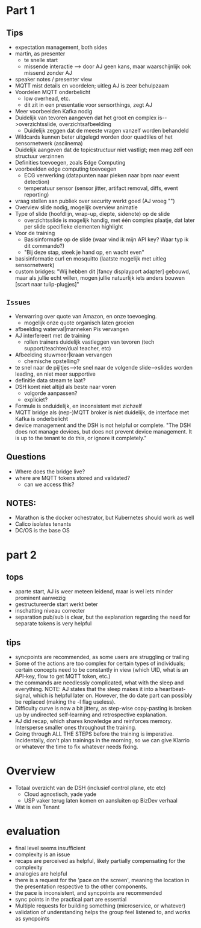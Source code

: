 # Part 1
## Tips
* expectation management, both sides
* martin, as presenter
    - te snelle start
    - missende interactie --> door AJ geen kans, maar waarschijnlijk ook missend zonder AJ
* speaker notes / presenter view
* MQTT mist details en voordelen; uitleg AJ is zeer behulpzaam
* Voordelen MQTT onderbelicht
    - low overhead, etc.
    - dit zit in een presentatie voor sensorthings, zegt AJ
* Meer voorbeelden Kafka nodig
* Duidelijk van tevoren aangeven dat het groot en complex is-->overzichtsslide, overzichtsafbeelding
    - Duidelijk zeggen dat de meeste vragen vanzelf worden behandeld
* Wildcards kunnen beter uitgelegd worden door quadtiles of het sensornetwerk (asciinema)
* Duidelijk aangeven dat de topicstructuur niet vastligt; men mag zelf een structuur verzinnen
* Definities toevoegen, zoals Edge Computing
* voorbeelden edge computing toevoegen
    - ECG verwerking (datapunten naar pieken naar bpm naar event detection)
    - temperatuur sensor (sensor jitter, artifact removal, diffs, event reporting)
* vraag stellen aan publiek over security werkt goed (AJ vroeg "")
* Overview slide nodig, mogelijk overview animatie
* Type of slide (hoofdlijn, wrap-up, diepte, sidenote) op de slide
    - overzichtsslide is mogelijk handig, met één complex plaatje, dat later per slide specifieke elementen highlight
* Voor de training
    - Basisinformatie op de slide (waar vind ik mijn API key? Waar typ ik dit commando?)
    - "Bij deze stap, steek je hand op, en wacht even"
* basisinformatie curl en mosquitto (laatste mogelijk met uitleg sensornetwerk)
* custom bridges: "Wij hebben dit [fancy displayport adapter] gebouwd, maar als jullie echt willen, mogen jullie natuurlijk iets anders bouwen [scart naar tulip-plugjes]"

## `Issues`
* Verwarring over quote van Amazon, en onze toevoeging. 
    - mogelijk onze quote organisch laten groeien
* afbeelding waterval|manneken Pis vervangen
* AJ interfereert met de training
    - rollen trainers duidelijk vastleggen van tevoren (tech support/teachter/dual teacher, etc)
* Afbeelding stuwmeer|kraan vervangen
    - chemische opstelling?
* te snel naar de pijltjes-->te snel naar de volgende slide-->slides worden leading, en niet meer supportive
* definitie data stream te laat?
* DSH komt niet altijd als beste naar voren
    - volgorde aanpassen?
    - expliciet?
* Formule is onduidelijk, en inconsistent met zichzelf
* MQTT bridge als (nep-)MQTT broker is niet duidelijk, de interface met Kafka is onderbelicht
* device management and the DSH is not helpful or complete. "The DSH does not manage devices, but does not prevent device management. It is up to the tenant to do this, or ignore it completely."

## Questions
* Where does the bridge live?
* where are MQTT tokens stored and validated?
    - can we access this?

## NOTES:
* Marathon is the docker ochestrator, but Kubernetes should work as well
* Calico isolates tenants
* DC/OS is the base OS

# part 2

## tops
- aparte start, AJ is weer meteen leidend, maar is wel iets minder prominent aanwezig
- gestructureerde start werkt beter
- inschatting niveau correcter
- separation pub/sub is clear, but the explanation regarding the need for separate tokens is very helpful

## tips
- syncpoints are recommended, as some users are struggling or trailing
- Some of the actions are too complex for certain types of individuals; certain concepts need to be constantly in view (which UID, what is an API-key, flow to get MQTT token, etc.)
- the commands are needlessly complicated, what with the sleep and everything. NOTE: AJ states that the sleep makes it into a heartbeat-signal, which is helpful later on. However, the do date part can possibly be replaced (making the -l flag useless).
- Difficulty curve is now a bit jittery, as step-wise copy-pasting is broken up by undirected self-learning and retrospective explanation.
- AJ did recap, which shares knowledge and reinforces memory. Intersperse smaller ones throughout the training.
- Going through ALL THE STEPS before the training is imperative. Incidentally, don't plan trainings in the morning, so we can give Klarrio or whatever the time to fix whatever needs fixing.



# Overview

- Totaal overzicht van de DSH (inclusief control plane, etc etc)
    - Cloud agnostisch, yade yade
    - USP vaker terug laten komen en aansluiten op BizDev verhaal
- Wat is een Tenant

# evaluation
- final level seems insufficient
- complexity is an issue
- recaps are perceived as helpful, likely partially compensating for the complexity
- analogies are helpful
- there is a request for the 'pace on the screen', meaning the location in the presentation respective to the other components.
- the pace is inconsistent, and syncpoints are recommended
- sync points in the practical part are essential
- Multiple requests for building something (microservice, or whatever)
- validation of understanding helps the group feel listened to, and works as syncpoints